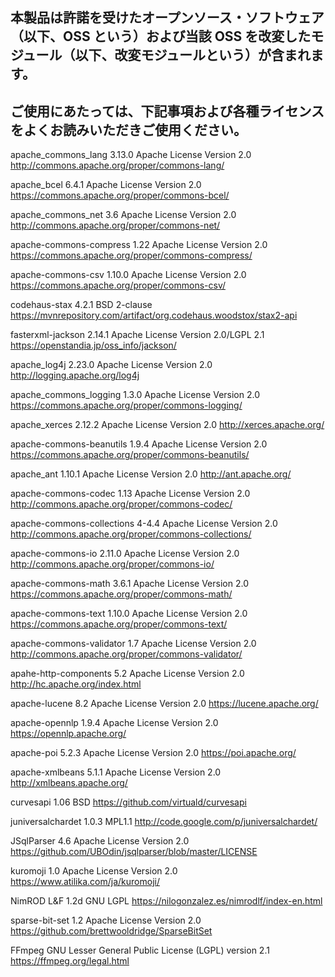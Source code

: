 
## 本製品は許諾を受けたオープンソース・ソフトウェア（以下、OSS という）および当該 OSS を改変したモジュール（以下、改変モジュールという）が含まれます。
## ご使用にあたっては、下記事項および各種ライセンスをよくお読みいただきご使用ください。


apache_commons_lang 3.13.0 
  Apache License Version 2.0
  http://commons.apache.org/proper/commons-lang/

apache_bcel 6.4.1
  Apache License Version 2.0
  https://commons.apache.org/proper/commons-bcel/

apache_commons_net 3.6
  Apache License Version 2.0
  http://commons.apache.org/proper/commons-net/

apache-commons-compress 1.22
  Apache License Version 2.0
  https://commons.apache.org/proper/commons-compress/

apache-commons-csv 1.10.0
  Apache License Version 2.0
  https://commons.apache.org/proper/commons-csv/

codehaus-stax 4.2.1
  BSD 2-clause
  https://mvnrepository.com/artifact/org.codehaus.woodstox/stax2-api

fasterxml-jackson 2.14.1
  Apache License Version 2.0/LGPL 2.1
  https://openstandia.jp/oss_info/jackson/
 
apache_log4j 2.23.0
  Apache License Version 2.0
  http://logging.apache.org/log4j

apache_commons_logging 1.3.0
  Apache License Version 2.0
  https://commons.apache.org/proper/commons-logging/

apache_xerces 2.12.2
  Apache License Version 2.0
  http://xerces.apache.org/

apache-commons-beanutils 1.9.4
  Apache License Version 2.0
  https://commons.apache.org/proper/commons-beanutils/

apache_ant 1.10.1
  Apache License Version 2.0
  http://ant.apache.org/

apache-commons-codec 1.13
  Apache License Version 2.0
  http://commons.apache.org/proper/commons-codec/

apache-commons-collections 4-4.4
  Apache License Version 2.0
  http://commons.apache.org/proper/commons-collections/

apache-commons-io 2.11.0
  Apache License Version 2.0
  http://commons.apache.org/proper/commons-io/

apache-commons-math 3.6.1
  Apache License Version 2.0
  https://commons.apache.org/proper/commons-math/

apache-commons-text 1.10.0
  Apache License Version 2.0
  https://commons.apache.org/proper/commons-text/

apache-commons-validator 1.7
  Apache License Version 2.0
  http://commons.apache.org/proper/commons-validator/

apahe-http-components 5.2
  Apache License Version 2.0
  http://hc.apache.org/index.html

apache-lucene 8.2
  Apache License Version 2.0
  https://lucene.apache.org/

apache-opennlp 1.9.4
  Apache License Version 2.0
  https://opennlp.apache.org/

apache-poi 5.2.3
  Apache License Version 2.0
  https://poi.apache.org/

apache-xmlbeans 5.1.1
  Apache License Version 2.0
  http://xmlbeans.apache.org/

curvesapi 1.06
  BSD 
  https://github.com/virtuald/curvesapi

juniversalchardet 1.0.3
  MPL1.1
  http://code.google.com/p/juniversalchardet/

JSqlParser 4.6
  Apache License Version 2.0
  https://github.com/UBOdin/jsqlparser/blob/master/LICENSE

kuromoji 1.0
  Apache License Version 2.0
  https://www.atilika.com/ja/kuromoji/

NimROD L&F 1.2d
  GNU LGPL
  https://nilogonzalez.es/nimrodlf/index-en.html

sparse-bit-set 1.2
  Apache License Version 2.0
  https://github.com/brettwooldridge/SparseBitSet

FFmpeg
  GNU Lesser General Public License (LGPL) version 2.1
  https://ffmpeg.org/legal.html
